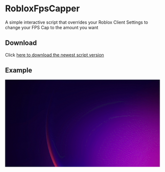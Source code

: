 # RobloxFpsCapper
A simple interactive script that overrides your Roblox Client Settings to change your FPS Cap to the amount you want 

## Download
Click [here to download the newest script version](https://github.com/chiiicken5538/RobloxFpsCapper/releases/download/RELEASE/Roblox.FPS.Capper.bat) 
## Example
![ukn](https://raw.githubusercontent.com/chiiicken5538/RobloxFpsCapper/main/images/2023-06-06_20-56.gif)

